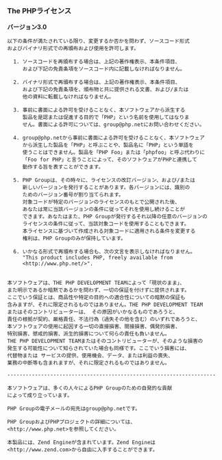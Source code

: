 ### The PHPライセンス

**バージョン3.0**

    以下の条件が満たされている限り、変更するか否かを問わず、ソースコード形式
    およびバイナリ形式での再頒布および使用を許可します。

      1. ソースコードを再頒布する場合は、上記の著作権表示、本条件項目、
         および下記の免責条項をソースコード内に記載しなければなりません。
     
      2. バイナリ形式で再頒布する場合は、上記の著作権表示、本条件項目、
         および下記の免責条項を、頒布物と共に提供される文書、および/または
         他の資料に転載しなければなりません。
     
      3. 事前に書面による許可を受けることなく、本ソフトウェアから派生する
         製品を是認または促進する目的で「PHP」という名前を使用してはなりま
         せん。書面による許可については、group@php.netにお問い合わせください。
      
      4. group@php.netから事前に書面による許可を受けることなく、本ソフトウェア
         から派生した製品を「PHP」と呼ぶことや、製品名に「PHP」という単語を
         使うことはできません。製品を「PHP Foo」または「phpfoo」と呼ぶ代わりに
         「Foo for PHP」と言うことによって、そのソフトウェアがPHPと連携して
         動作する旨を表すことができます。
     
      5. PHP Groupは、その時々に、ライセンスの改訂バージョン、および/または
         新しいバージョンを発行することがあります。各バージョンには、識別の
         ためのバージョン番号が割り当てられます。
         対象コードが特定のバージョンのライセンスのもとで公開された後、
         あなたは常に当該バージョンの条件に従ってそれを使用し続けることが
         できます。あなたはまた、PHP Groupが発行するそれ以降の任意のバージョンの
         ライセンスの条件に従って、当該対象コードを使用することもできます。 
         本ライセンスに基づいて作成される対象コードに適用される条件を変更する
         権利は、PHP Groupのみが保持しています。

      6. いかなる形式で再頒布する場合も、次の文言を表示しなければなりません。
         "This product includes PHP, freely available from
         <http://www.php.net/>".


    本ソフトウェアは、THE PHP DEVELOPMENT TEAMによって「現状のまま」、
    また明示であるか暗黙であるかを問わず、一切の保証を付けずに提供されます。
    ここでいう保証とは、商品性や特定の目的への適合性についての暗黙の保証も
    含みますが、それに限定されるものではありません。THE PHP DEVELOPMENT TEAM
    またはそのコントリビューターは、 その原因がいかなるものであろうと、
    責任の根拠が契約、厳格責任、不法行為（過失その他を含む）のいずれであろうと、
    本ソフトウェアの使用に起因する一切の直接損害、間接損害、偶発的損害、
    特別損害、懲戒的損害、派生的損害について何らの責任も負いません。 
    THE PHP DEVELOPMENT TEAMまたはそのコントリビューターが、そのような損害の
    発生する可能性について知らされていた場合も同様です。ここでいう損害には、
    代替物または サービスの提供、使用機会、データ、または利益の喪失、
    業務の中断等も含まれますが、それに限定されるものではありません。

    -------------------------------------------------------------------- 

    本ソフトウェアは、多くの人々によるPHP Groupのための自発的な貢献
    によって成り立っています。

    PHP Groupの電子メールの宛先はgroup@php.netです。

    PHP GroupおよびPHPプロジェクトの詳細については、
    <http://www.php.net>を参照してください。

    本製品には、Zend Engineが含まれています。Zend Engineは
    <http://www.zend.com>から自由に入手することができます。
